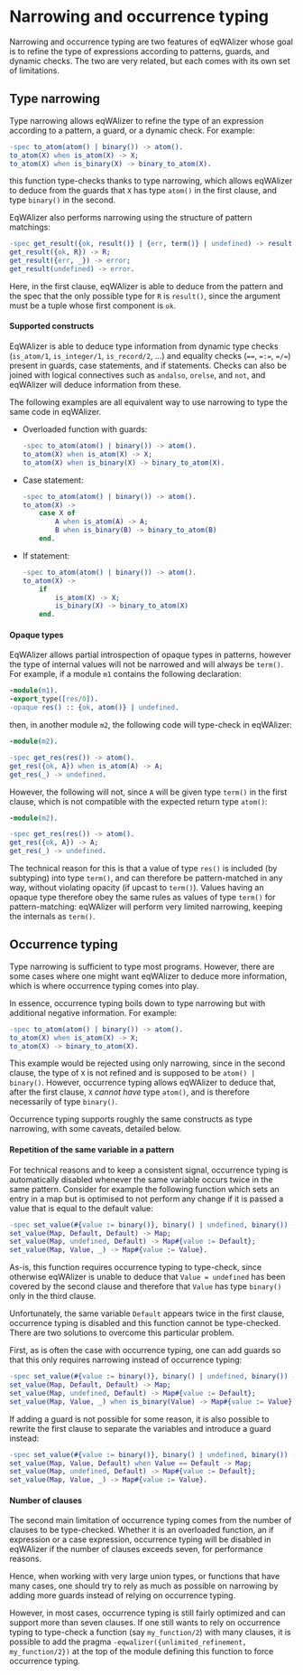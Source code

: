 # Narrowing and occurrence typing

Narrowing and occurrence typing are two features of eqWAlizer whose goal is to
refine the type of expressions according to patterns, guards, and dynamic checks.
The two are very related, but each comes with its own set of limitations.


## Type narrowing

Type narrowing allows eqWAlizer to refine the type of an expression according
to a pattern, a guard, or a dynamic check. For example:
```Erlang
-spec to_atom(atom() | binary()) -> atom().
to_atom(X) when is_atom(X) -> X;
to_atom(X) when is_binary(X) -> binary_to_atom(X).
```
this function type-checks thanks to type narrowing, which allows eqWAlizer to
deduce from the guards that `X` has type `atom()` in the first clause, and
type `binary()` in the second.

EqWAlizer also performs narrowing using the structure of pattern matchings:
```Erlang
-spec get_result({ok, result()} | {err, term()} | undefined) -> result() | error.
get_result({ok, R}) -> R;
get_result({err, _}) -> error;
get_result(undefined) -> error.
```
Here, in the first clause, eqWAlizer is able to deduce from the pattern and the
spec that the only possible type for `R` is `result()`, since the argument must
be a tuple whose first component is `ok`.

#### Supported constructs

EqWAlizer is able to deduce type information from dynamic type checks (`is_atom/1`, `is_integer/1`,
`is_record/2`, ...) and equality checks (`==`, `=:=`, `=/=`) present in guards, case
statements, and if statements. Checks can also be joined with logical connectives such
as `andalso`, `orelse`, and `not`, and eqWAlizer will deduce information from these.

The following examples are all equivalent way to use narrowing to type the same
code in eqWAlizer.
- Overloaded function with guards:
    ```Erlang
    -spec to_atom(atom() | binary()) -> atom().
    to_atom(X) when is_atom(X) -> X;
    to_atom(X) when is_binary(X) -> binary_to_atom(X).
    ```
- Case statement:
    ```Erlang
    -spec to_atom(atom() | binary()) -> atom().
    to_atom(X) ->
        case X of
            A when is_atom(A) -> A;
            B when is_binary(B) -> binary_to_atom(B)
        end.
    ```
- If statement:
    ```Erlang
    -spec to_atom(atom() | binary()) -> atom().
    to_atom(X) ->
        if
            is_atom(X) -> X;
            is_binary(X) -> binary_to_atom(X)
        end.
    ```

#### Opaque types

EqWAlizer allows partial introspection of opaque types in patterns, however the type
of internal values will not be narrowed and will always be `term()`. For example,
if a module `m1` contains the following declaration:

```Erlang
-module(m1).
-export_type([res/0]).
-opaque res() :: {ok, atom()} | undefined.
```

then, in another module `m2`, the following code will type-check in eqWAlizer:

```Erlang
-module(m2).

-spec get_res(res()) -> atom().
get_res({ok, A}) when is_atom(A) -> A;
get_res(_) -> undefined.
```

However, the following will not, since `A` will be given type `term()` in the first
clause, which is not compatible with the expected return type `atom()`:

```Erlang
-module(m2).

-spec get_res(res()) -> atom().
get_res({ok, A}) -> A;
get_res(_) -> undefined.
```

The technical reason for this is that a value of type `res()` is included (by subtyping)
into type `term()`, and can therefore be pattern-matched in any way, without violating
opacity (if upcast to `term()`). Values having an opaque type therefore obey the same rules as values of
type `term()` for pattern-matching: eqWAlizer will perform very limited narrowing,
keeping the internals as `term()`.


## Occurrence typing

Type narrowing is sufficient to type most programs. However, there are some cases
where one might want eqWAlizer to deduce more information, which is where occurrence
typing comes into play.

In essence, occurrence typing boils down to type narrowing but with additional
negative information. For example:
```Erlang
-spec to_atom(atom() | binary()) -> atom().
to_atom(X) when is_atom(X) -> X;
to_atom(X) -> binary_to_atom(X).
```
This example would be rejected using only narrowing, since in the second clause,
the type of `X` is not refined and is supposed to be `atom() | binary()`.
However, occurrence typing allows eqWAlizer to deduce that, after the first
clause, `X` *cannot have* type `atom()`, and is therefore necessarily of
type `binary()`.

Occurrence typing supports roughly the same constructs as type narrowing, with
some caveats, detailed below.

#### Repetition of the same variable in a pattern

For technical reasons and to keep a consistent signal, occurrence typing is
automatically disabled whenever the same variable occurs twice in the same
pattern. Consider for example the following function which sets an entry in
a map but is optimised to not perform any change if it is passed a value
that is equal to the default value:
```Erlang
-spec set_value(#{value := binary()}, binary() | undefined, binary()) -> #{value := binary()}.
set_value(Map, Default, Default) -> Map;
set_value(Map, undefined, Default) -> Map#{value := Default};
set_value(Map, Value, _) -> Map#{value := Value}.
```
As-is, this function requires occurrence typing to type-check, since otherwise
eqWAlizer is unable to deduce that `Value = undefined` has been covered by
the second clause and therefore that `Value` has type `binary()` only in the
third clause.

Unfortunately, the same variable `Default` appears twice in the first clause,
occurrence typing is disabled and this function cannot be type-checked. There
are two solutions to overcome this particular problem.

First, as is often the case with occurrence typing, one can add guards so that
this only requires narrowing instead of occurrence typing:
```Erlang
-spec set_value(#{value := binary()}, binary() | undefined, binary()) -> #{value := binary()}.
set_value(Map, Default, Default) -> Map;
set_value(Map, undefined, Default) -> Map#{value := Default};
set_value(Map, Value, _) when is_binary(Value) -> Map#{value := Value}.
```

If adding a guard is not possible for some reason, it is also possible to
rewrite the first clause to separate the variables and introduce a guard
instead:
```Erlang
-spec set_value(#{value := binary()}, binary() | undefined, binary()) -> #{value := binary()}.
set_value(Map, Value, Default) when Value == Default -> Map;
set_value(Map, undefined, Default) -> Map#{value := Default};
set_value(Map, Value, _) -> Map#{value := Value}.
```

#### Number of clauses

The second main limitation of occurrence typing comes from the number of
clauses to be type-checked. Whether it is an overloaded function, an
if expression or a case expression, occurrence typing will be disabled in
eqWAlizer if the number of clauses exceeds seven, for performance reasons.

Hence, when working with very large union types, or functions that have
many cases, one should try to rely as much as possible on narrowing by
adding more guards instead of relying on occurrence typing.

However, in most cases, occurrence typing is still fairly optimized and
can support more than seven clauses. If one still wants to rely on
occurrence typing to type-check a function (say `my_function/2`) with many
clauses, it is possible to add the pragma
`-eqwalizer({unlimited_refinement, my_function/2})`
at the top of the module defining this function to force occurrence typing.
